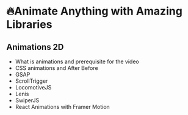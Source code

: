 # 🔥Animate Anything with Amazing Libraries

## Animations 2D

- What is animations and prerequisite for the video
- CSS animations and After Before
- GSAP
- ScrollTrigger
- LocomotiveJS
- Lenis
- SwiperJS
- React Animations with Framer Motion
